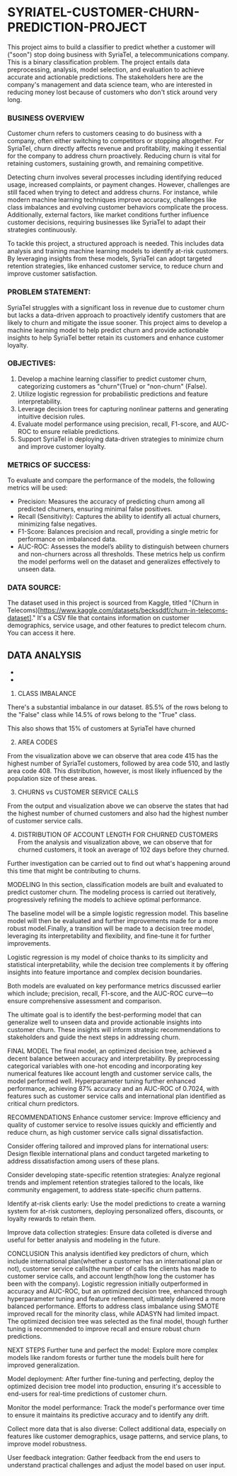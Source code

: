 # SYRIATEL-CUSTOMER-CHURN-PREDICTION-PROJECT
This project aims to build a classifier to predict whether a customer will ("soon") stop doing business with SyriaTel, a telecommunications company. This is a binary classification problem. The project entails data preprocessing, analysis, model selection, and evaluation to achieve accurate and actionable predictions. The stakeholders here are the company's management and data science team, who are interested in reducing money lost because of customers who don't stick around very long.

### BUSINESS OVERVIEW
Customer churn refers to customers ceasing to do business with a company, often either switching to competitors or stopping altogether. For SyriaTel, churn directly affects revenue and profitability, making it essential for the company to address churn proactively. Reducing churn is vital for retaining customers, sustaining growth, and remaining competitive.

Detecting churn involves several processes including identifying reduced usage, increased complaints, or payment changes. However, challenges are still faced when trying to detect and address churns. For instance, while modern machine learning techniques improve accuracy, challenges like class imbalances and evolving customer behaviors complicate the process. Additionally, external factors, like market conditions further influence customer decisions, requiring businesses like SyriaTel to adapt their strategies continuously.

To tackle this project, a structured approach is needed. This includes data analysis and training machine learning models to identify at-risk customers. By leveraging insights from these models, SyriaTel can adopt targeted retention strategies, like enhanced customer service, to reduce churn and improve customer satisfaction.


### PROBLEM STATEMENT:
SyriaTel struggles with a significant loss in revenue due to customer churn but lacks a data-driven approach to proactively identify customers that are likely to churn and mitigate the issue sooner.
This project aims to develop a machine learning model to help predict churn and provide actionable insights to help SyriaTel better retain its customers and enhance customer loyalty.


### OBJECTIVES:
1. Develop a machine learning classifier to predict customer churn, categorizing customers as "churn"(True) or "non-churn" (False).
2. Utilize logistic regression for probabilistic predictions and feature interpretability.
3. Leverage decision trees for capturing nonlinear patterns and generating intuitive decision rules.
4. Evaluate model performance using precision, recall, F1-score, and AUC-ROC to ensure reliable predictions.
5. Support SyriaTel in deploying data-driven strategies to minimize churn and improve customer loyalty.


### METRICS OF SUCCESS:
To evaluate and compare the performance of the models, the following metrics will be used:
- Precision: Measures the accuracy of predicting churn among all predicted churners, ensuring minimal false positives.
- Recall (Sensitivity): Captures the ability to identify all actual churners, minimizing false negatives.
- F1-Score: Balances precision and recall, providing a single metric for performance on imbalanced data.
- AUC-ROC: Assesses the model’s ability to distinguish between churners and non-churners across all thresholds.
These metrics help us confirm the model performs well on the dataset and generalizes effectively to unseen data.


### DATA SOURCE:
The dataset used in this project is sourced from Kaggle, titled "(Churn in Telecoms)[https://www.kaggle.com/datasets/becksddf/churn-in-telecoms-dataset]." It's a CSV file that contains information on customer demographics, service usage, and other features to predict telecom churn. You can access it here.


DATA ANALYSIS
-
-
-

1. CLASS IMBALANCE

There's a substantial imbalance in our dataset. 85.5% of the rows belong to the "False" class while 14.5% of rows belong to the "True" class.

This also shows that 15% of customers at SyriaTel have churned


2. AREA CODES

From the visualization above we can observe that area code 415 has the highest number of SyriaTel customers, followed by area code 510, and lastly area code 408. This distribution, however, is most likely influenced by the population size of these areas.


3. CHURNS vs CUSTOMER SERVICE CALLS


From the output and visualization above we can observe the states that had the highest number of churned customers and also had the highest number of customer service calls.


4. DISTRIBUTION OF ACCOUNT LENGTH FOR CHURNED CUSTOMERS
From the analysis and visualization above, we can observe that for churned customers, it took an average of 102 days before they churned.

Further investigation can be carried out to find out what's happening around this time that might be contributing to churns.



MODELING
In this section, classification models are built and evaluated to predict customer churn. The modeling process is carried out iteratively, progressively refining the models to achieve optimal performance.

The baseline model will be a simple logistic regression model. This baseline model will then be evaluated and further improvements made for a more robust model.Finally, a transition will be made to a decision tree model, leveraging its interpretability and flexibility, and fine-tune it for further improvements.

Logistic regression is my model of choice thanks to its simplicity and statistical interpretability, while the decision tree complements it by offering insights into feature importance and complex decision boundaries.

Both models are evaluated on key performance metrics discussed earlier which include; precision, recall, F1-score, and the AUC-ROC curve—to ensure comprehensive assessment and comparison.

The ultimate goal is to identify the best-performing model that can generalize well to unseen data and provide actionable insights into customer churn. These insights will inform strategic recommendations to stakeholders and guide the next steps in addressing churn.


FINAL MODEL
The final model, an optimized decision tree, achieved a decent balance between accuracy and interpretability. By preprocessing categorical variables with one-hot encoding and incorporating key numerical features like account length and customer service calls, the model performed well. Hyperparameter tuning further enhanced performance, achieving 87% accuracy and an AUC-ROC of 0.7024, with features such as customer service calls and international plan identified as critical churn predictors.


RECOMMENDATIONS
Enhance customer service: Improve efficiency and quality of customer service to resolve issues quickly and efficiently and reduce churn, as high customer service calls signal dissatisfaction.

Consider offering tailored and improved plans for international users: Design flexible international plans and conduct targeted marketing to address dissatisfaction among users of these plans.

Consider developing state-specific retention strategies: Analyze regional trends and implement retention strategies tailored to the locals, like community engagement, to address state-specific churn patterns.

Identify at-risk clients early: Use the model predictions to create a warning system for at-risk customers, deploying personalized offers, discounts, or loyalty rewards to retain them.

Improve data collection strategies: Ensure data colleted is diverse and useful for better analysis and modeling in the future.


CONCLUSION
This analysis identified key predictors of churn, which include international plan(whether a customer has an international plan or not), customer service calls(the number of calls the clients has made to customer service calls, and account length(how long the customer has been with the company). Logistic regression initially outperformed in accuracy and AUC-ROC, but an optimized decision tree, enhanced through hyperparameter tuning and feature refinement, ultimately delivered a more balanced performance. Efforts to address class imbalance using SMOTE improved recall for the minority class, while ADASYN had limited impact. The optimized decision tree was selected as the final model, though further tuning is recommended to improve recall and ensure robust churn predictions.


NEXT STEPS
Further tune and perfect the model: Explore more complex models like random forests or further tune the models built here for improved generalization.

Model deployment: After further fine-tuning and perfecting, deploy the optimized decision tree model into production, ensuring it's accessible to end-users for real-time predictions of customer churn.

Monitor the model performance: Track the model's performance over time to ensure it maintains its predictive accuracy and to identify any drift.

Collect more data that is also diverse: Collect additional data, especially on features like customer demographics, usage patterns, and service plans, to improve model robustness.

User feedback integration: Gather feedback from the end users to understand practical challenges and adjust the model based on user input.



